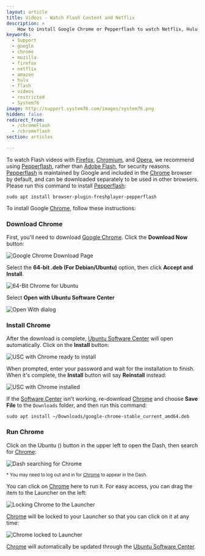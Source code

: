 ```yaml
---
layout: article
title: Videos - Watch Flash Content and Netflix
description: >
    How to install Google Chrome or Pepperflash to watch Netflix, Hulu, and other Flash Videos.
keywords:
  - Support
  - google
  - chrome
  - mozilla
  - firefox
  - netflix
  - amazon
  - hulu
  - flash
  - videos
  - restricted
  - System76
image: http://support.system76.com/images/system76.png
hidden: false
redirect_from:
  - /chromeFlash
  - /chromeflash
section: articles

---
```


To watch Flash videos with <u>Firefox</u>, <u>Chromium</u>, and <u>Opera</u>, we recommend using <u>Pepperflash</u>, rather than <u>Adobe Flash</u>, for security reasons.  <u>Pepperflash</u> is maintained by Google and included in the <u>Chrome</u> browser by default, and can be downloaded separately to be used in other browsers.  Please run this command to install <u>Pepperflash</u>:

```
sudo apt install browser-plugin-freshplayer-pepperflash
```

To install Google <u>Chrome</u>, follow these instructions:

### Download Chrome

First, you'll need to download [Google Chrome](https://www.google.com/chrome/). Click the **Download Now** button:

![Google Chrome Download Page](/images/flash/step1.png)

Select the **64-bit .deb (For Debian/Ubuntu)** option, then click **Accept and Install**.

![64-Bit Chrome for Ubuntu](/images/flash/step2.png)

Select **Open with Ubuntu Software Center**

![Open With dialog](/images/flash/step3.png)

### Install Chrome

After the download is complete, <u>Ubuntu Software Center</u> will open automatically. Click on the **Install** button:

![USC with Chrome ready to install](/images/flash/step4.png)

When prompted, enter your password and wait for the installation to finish. When it's complete, the **Install** button will say **Reinstall** instead:

![USC with Chrome installed](/images/flash/step5.png)

If the <u>Software Center</u> isn't working, re-download <u>Chrome</u> and choose **Save File** to the `Downloads` folder, and then run this command:

```
sudo apt install ~/Downloads/google-chrome-stable_current_amd64.deb
```

### Run Chrome

Click on the Ubuntu (<i class="fl-ubuntu"></i>) button in the upper left to open the Dash, then search for <u>Chrome</u>:

![Dash searching for Chrome](/images/flash/step6.png)

<small>* You may need to log out and in for <u>Chrome</u> to appear in the Dash.</small>

You can click on <u>Chrome</u> here to run it. For easy access, you can drag the item to the Launcher on the left:

![Locking Chrome to the Launcher](/images/flash/step7.png)

<u>Chrome</u> will be locked to your Launcher so that you can click on it at any time:

![Chrome locked to Launcher](/images/flash/step8.png)

<u>Chrome</u> will automatically be updated through the <u>Ubuntu Software Center</u>.
